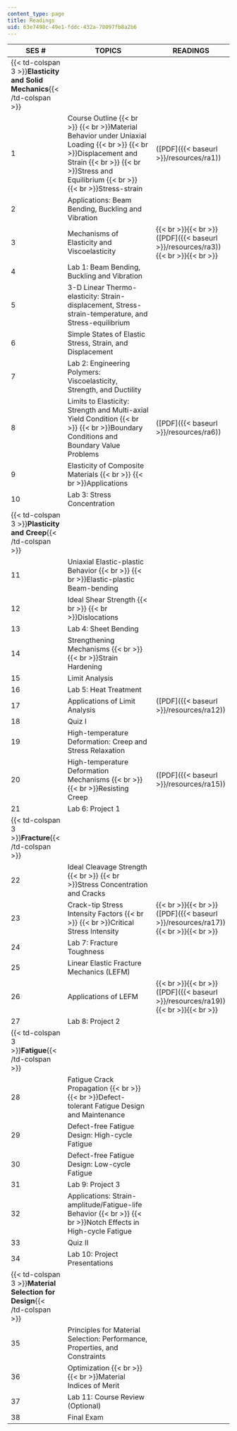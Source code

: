 ```yaml
---
content_type: page
title: Readings
uid: 63e7498c-49e1-fddc-432a-78097fb8a2b6
---
```


| SES # | TOPICS | READINGS |
| --- | --- | --- |
| {{< td-colspan 3 >}}**Elasticity and Solid Mechanics**{{< /td-colspan >}} |||
| 1 | Course Outline  {{< br >}}  {{< br >}}Material Behavior under Uniaxial Loading  {{< br >}}  {{< br >}}Displacement and Strain  {{< br >}}  {{< br >}}Stress and Equilibrium  {{< br >}}  {{< br >}}Stress-­strain | ([PDF]({{< baseurl >}}/resources/ra1)) |
| 2 | Applications: Beam Bending, Buckling and Vibration | &nbsp; |
| 3 | Mechanisms of Elasticity and Viscoelasticity |  {{< br >}}{{< br >}} ([PDF]({{< baseurl >}}/resources/ra3)) {{< br >}}{{< br >}}  |
| 4 | Lab 1: Beam Bending, Buckling and Vibration | &nbsp; |
| 5 | 3-D Linear Thermo-elasticity: Strain-displacement, Stress-strain-temperature, and Stress-equilibrium | &nbsp; |
| 6 | Simple States of Elastic Stress, Strain, and Displacement | &nbsp; |
| 7 | Lab 2: Engineering Polymers: Viscoelasticity, Strength, and Ductility | &nbsp; |
| 8 | Limits to Elasticity: Strength and Multi­-axial Yield Condition  {{< br >}}  {{< br >}}Boundary Conditions and Boundary Value Problems | ([PDF]({{< baseurl >}}/resources/ra6)) |
| 9 | Elasticity of Composite Materials  {{< br >}}  {{< br >}}Applications | &nbsp; |
| 10 | Lab 3: Stress Concentration | &nbsp; |
| {{< td-colspan 3 >}}**Plasticity and Creep**{{< /td-colspan >}} |||
| 11 | Uniaxial Elastic­-plastic Behavior  {{< br >}}  {{< br >}}Elastic-­plastic Beam­-bending | &nbsp; |
| 12 | Ideal Shear Strength  {{< br >}}  {{< br >}}Dislocations | &nbsp; |
| 13 | Lab 4: Sheet Bending | &nbsp; |
| 14 | Strengthening Mechanisms  {{< br >}}  {{< br >}}Strain Hardening | &nbsp; |
| 15 | Limit Analysis | &nbsp; |
| 16 | Lab 5: Heat Treatment | &nbsp; |
| 17 | Applications of Limit Analysis | ([PDF]({{< baseurl >}}/resources/ra12)) |
| 18 | Quiz I | &nbsp; |
| 19 | High­-temperature Deformation: Creep and Stress Relaxation | &nbsp; |
| 20 | High-temperature Deformation Mechanisms  {{< br >}}  {{< br >}}Resisting Creep | ([PDF]({{< baseurl >}}/resources/ra15)) |
| 21 | Lab 6: Project 1 | &nbsp; |
| {{< td-colspan 3 >}}**Fracture**{{< /td-colspan >}} |||
| 22 | Ideal Cleavage Strength  {{< br >}}  {{< br >}}Stress Concentration and Cracks  | &nbsp; |
| 23 | Crack-tip Stress Intensity Factors  {{< br >}}  {{< br >}}Critical Stress Intensity  |  {{< br >}}{{< br >}} ([PDF]({{< baseurl >}}/resources/ra17)) {{< br >}}{{< br >}}  |
| 24 | Lab 7: Fracture Toughness | &nbsp; |
| 25 | Linear Elastic Fracture Mechanics (LEFM)  | &nbsp; |
| 26 | Applications of LEFM  |  {{< br >}}{{< br >}} ([PDF]({{< baseurl >}}/resources/ra19)) {{< br >}}{{< br >}}  |
| 27 | Lab 8: Project 2 | &nbsp; |
| {{< td-colspan 3 >}}**Fatigue**{{< /td-colspan >}} |||
| 28 | Fatigue Crack Propagation  {{< br >}}  {{< br >}}Defect-tolerant Fatigue Design and Maintenance  | &nbsp; |
| 29 | Defect-free Fatigue Design: High-­cycle Fatigue | &nbsp; |
| 30 | Defect­-free Fatigue Design: Low-cycle Fatigue | &nbsp; |
| 31 | Lab 9: Project 3 | &nbsp; |
| 32 | Applications: Strain-amplitude/Fatigue-life Behavior  {{< br >}}  {{< br >}}Notch Effects in High-cycle Fatigue | &nbsp; |
| 33 | Quiz II  | &nbsp; |
| 34 | Lab 10: Project Presentations | &nbsp; |
| {{< td-colspan 3 >}}**Material Selection for Design**{{< /td-colspan >}} |||
| 35 | Principles for Material Selection: Performance, Properties, and Constraints | &nbsp; |
| 36 | Optimization  {{< br >}}  {{< br >}}Material Indices of Merit | &nbsp; |
| 37 | Lab 11: Course Review (Optional) | &nbsp; |
| 38 | Final Exam |